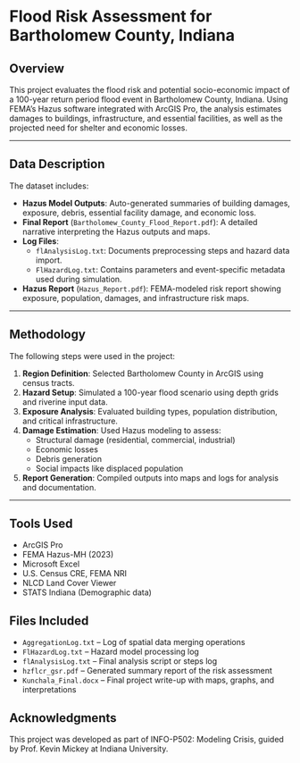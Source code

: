 # Flood Risk Assessment for Bartholomew County, Indiana

## Overview

This project evaluates the flood risk and potential socio-economic impact of a 100-year return period flood event in Bartholomew County, Indiana. Using FEMA’s Hazus software integrated with ArcGIS Pro, the analysis estimates damages to buildings, infrastructure, and essential facilities, as well as the projected need for shelter and economic losses.

---

## Data Description

The dataset includes:

- **Hazus Model Outputs**: Auto-generated summaries of building damages, exposure, debris, essential facility damage, and economic loss.
- **Final Report** (`Bartholomew_County_Flood_Report.pdf`): A detailed narrative interpreting the Hazus outputs and maps.
- **Log Files**:
  - `flAnalysisLog.txt`: Documents preprocessing steps and hazard data import.
  - `FlHazardLog.txt`: Contains parameters and event-specific metadata used during simulation.
- **Hazus Report** (`Hazus_Report.pdf`): FEMA-modeled risk report showing exposure, population, damages, and infrastructure risk maps.

---

## Methodology

The following steps were used in the project:
1. **Region Definition**: Selected Bartholomew County in ArcGIS using census tracts.
2. **Hazard Setup**: Simulated a 100-year flood scenario using depth grids and riverine input data.
3. **Exposure Analysis**: Evaluated building types, population distribution, and critical infrastructure.
4. **Damage Estimation**: Used Hazus modeling to assess:
   - Structural damage (residential, commercial, industrial)
   - Economic losses
   - Debris generation
   - Social impacts like displaced population
5. **Report Generation**: Compiled outputs into maps and logs for analysis and documentation.

---

## Tools Used

- ArcGIS Pro
- FEMA Hazus-MH (2023)
- Microsoft Excel
- U.S. Census CRE, FEMA NRI
- NLCD Land Cover Viewer
- STATS Indiana (Demographic data)

## Files Included

- `AggregationLog.txt` – Log of spatial data merging operations
- `FlHazardLog.txt` – Hazard model processing log
- `flAnalysisLog.txt` – Final analysis script or steps log
- `hzflcr_gsr.pdf` – Generated summary report of the risk assessment
- `Kunchala_Final.docx` – Final project write-up with maps, graphs, and interpretations

## Acknowledgments

This project was developed as part of INFO-P502: Modeling Crisis, guided by Prof. Kevin Mickey at Indiana University.



